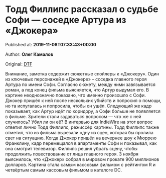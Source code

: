 
# Тодд Филлипс рассказал о судьбе Софи — соседке Артура из «Джокера»

Published at: **2019-11-06T07:33:43+00:00**

Author: **Олег Камалов**

Original: [DTF](https://dtf.ru/cinema/79823-todd-fillips-rasskazal-o-sudbe-sofi-sosedke-artura-iz-dzhokera)

Внимание, заметка содержит сюжетные спойлеры к «Джокеру».
Один из ключевых персонажей в «Джокере» – соседка главного героя Артура по имени Софи. Согласно сюжету, между ними завязывается роман, а под конец фильма выясняется, что Артур выдумал его.
В картине неоднозначно показано, что именно произошло с Софи. Джокер пришёл к ней после нескольких убийств и попросил о помощи, но та испугалась и попросила, чтобы он ушёл. Следующий же кадр показывает, как Артур идёт по коридору, а Софи больше не появляется в фильме.
Зрители стали задаваться вопросом — что же с ней случилось? Убил ли он её? В интервью для IndieWire на этот вопрос ответил лично Тодд Филлипс, режиссёр картины.
Тодд Филлипс также отметил, что из фильма вырезали одну из сцен, которая бы пролила свет на ситуацию. Когда Джокер пришёл на вечернее шоу к Мюррею Франклину, кадр перемещался в апартаменты Софи и показывал, как она смотрит телевизор. Филлипс решил убрать сцену, чтобы продолжить повествование от лица главного героя.
3 ноября выяснилось, что «Джокер» собрал в мировом прокате 900 миллионов долларов. Картина стала самым кассовым фильмом с рейтингом R и четвёртым самым кассовым фильмом в каталоге DC.
